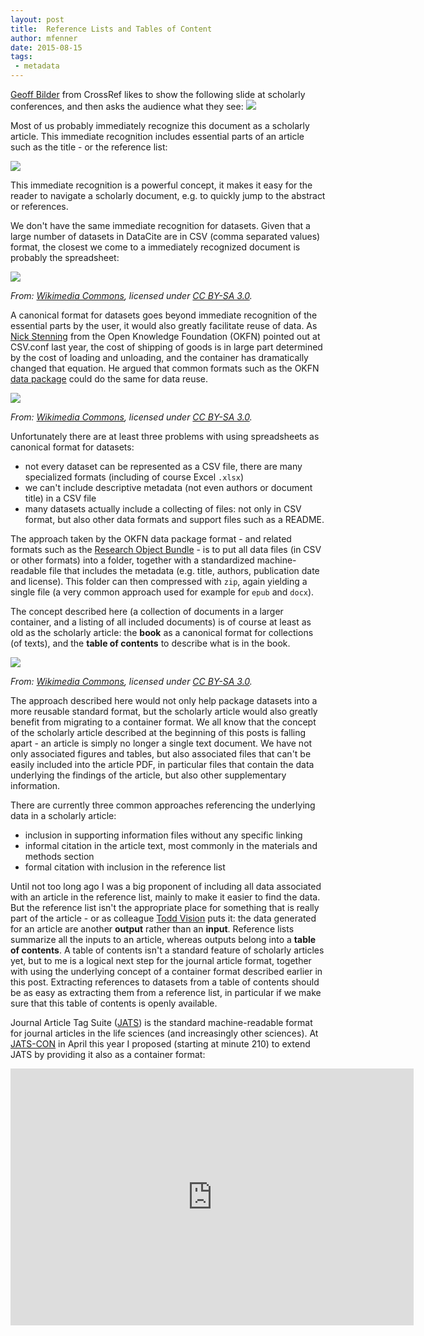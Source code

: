 ```yaml
---
layout: post
title:  Reference Lists and Tables of Content
author: mfenner
date: 2015-08-15
tags:
 - metadata
---
```


[Geoff Bilder](https://twitter.com/gbilder) from CrossRef likes to show the following slide at scholarly conferences, and then asks the audience what they see:
![](/images/2015/08/article-1.png)

Most of us probably immediately recognize this document as a scholarly article. This immediate recognition includes essential parts of an article such as the title - or the reference list:

![](/images/2015/08/article2-1.png)

This immediate recognition is a powerful concept, it makes it easy for the reader to navigate a scholarly document, e.g. to quickly jump to the abstract or references.

We don't have the same immediate recognition for datasets. Given that a large number of datasets in DataCite are in CSV (comma separated values) format, the closest we come to a immediately recognized document is probably the spreadsheet:

![](https://upload.wikimedia.org/wikipedia/commons/2/23/Spreadsheet_animation.gif)

*From: [Wikimedia Commons](https://commons.wikimedia.org/wiki/File:Spreadsheet_animation.gif), licensed under [CC BY-SA 3.0](http://creativecommons.org/licenses/by-sa/3.0).*

A canonical format for datasets goes beyond immediate recognition of the essential parts by the user, it would also greatly facilitate reuse of data. As [Nick Stenning](https://twitter.com/nickstenning) from the Open Knowledge Foundation (OKFN) pointed out at CSV.conf last year, the cost of shipping of goods is in large part determined by the cost of loading and unloading, and the container has dramatically changed that equation. He argued that common formats such as the OKFN [data package](http://dataprotocols.org/data-packages/) could do the same for data reuse.

![](/images/2015/08/break-bulk-sacks.png)

*From: [Wikimedia Commons](https://commons.wikimedia.org/wiki/File:Hafenarbeiter_bei_der_Verladung_von_Sackgut_-_MS_Rothenstein_NDL,_Port_Sudan_1960.png), licensed under [CC BY-SA 3.0](http://creativecommons.org/licenses/by-sa/3.0).*

Unfortunately there are at least three problems with using spreadsheets as canonical format for datasets:

* not every dataset can be represented as a CSV file, there are many specialized formats (including of course Excel `.xlsx`)
* we can't include descriptive metadata (not even authors or document title) in a CSV file
* many datasets actually include a collecting of files: not only in CSV format, but also other data formats and support files such as a README.

The approach taken by the OKFN data package format - and related formats such as the [Research Object Bundle](https://researchobject.github.io/specifications/bundle/) - is to put all data files (in CSV or other formats) into a folder, together with a standardized machine-readable file that includes the metadata (e.g. title, authors, publication date and license). This folder can then compressed with `zip`, again yielding a single file (a very common approach used for example for `epub` and `docx`).

The concept described here (a collection of documents in a larger container, and a listing of all included documents) is of course at least as old as the scholarly article: the **book** as a canonical format for collections (of texts), and the **table of contents** to describe what is in the book.

![](https://upload.wikimedia.org/wikipedia/commons/b/b7/Table_of_Contents_PANARCHIE_published_in_1860.JPG)

*From: [Wikimedia Commons](https://commons.wikimedia.org/wiki/File:Table_of_Contents_PANARCHIE_published_in_1860.JPG), licensed under [CC BY-SA 3.0](http://creativecommons.org/licenses/by-sa/3.0).*

The approach described here would not only help package datasets into a more reusable standard format, but the scholarly article would also greatly benefit from migrating to a container format. We all know that the concept of the scholarly article described at the beginning of this posts is falling apart - an article is simply no longer a single text document. We have not only associated figures and tables, but also associated files that can't be easily included into the article PDF, in particular files that contain the data underlying the findings of the article, but also other supplementary information.

There are currently three common approaches referencing the underlying data in a scholarly article:

* inclusion in supporting information files without any specific linking
* informal citation in the article text, most commonly in the materials and methods section
* formal citation with inclusion in the reference list

Until not too long ago I was a big proponent of including all data associated with an article in the reference list, mainly to make it easier to find the data. But the reference list isn't the appropriate place for something that is really part of the article - or as colleague [Todd Vision](http://bio.unc.edu/people/faculty/vision/) puts it: the data generated for an article are another **output** rather than an **input**. Reference lists summarize all the inputs to an article, whereas outputs belong into a **table of contents**. A table of contents isn't a standard feature of scholarly articles yet, but to me is a logical next step for the journal article format, together with using the underlying concept of a container format described earlier in this post. Extracting references to datasets from a table of contents should be as easy as extracting them from a reference list, in particular if we make sure that this table of contents is openly available.

Journal Article Tag Suite ([JATS](http://jats.nlm.nih.gov/)) is the standard machine-readable format for journal articles in the life sciences (and increasingly other sciences). At [JATS-CON](http://jats.nlm.nih.gov/jats-con/) in April this year I proposed (starting at minute 210) to extend JATS by providing it also as a container format:

<iframe src="http://videocast.nih.gov/embed.asp?file=18962&w=640&h=360" width="645" height="411" frameborder="0">browser does not support iframe</iframe>

